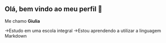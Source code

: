 ## Olá, bem vindo ao meu perfil 🤍

Me chamo **Giulia**

->Estudo em uma escola integral
->Estou aprendendo a utilizar a linguagem Markdown
